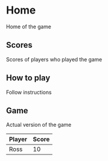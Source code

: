 # Home
Home of the game
## Scores
Scores of players who played the game
## How to play
Follow instructions
## Game
Actual version of the game

|Player|Score|
|------|-----|
|Ross  | 10  |
